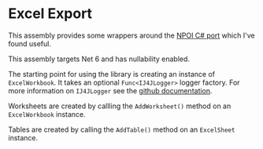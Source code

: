 # Excel Export

This assembly provides some wrappers around the [NPOI C# port](https://github.com/nissl-lab/npoi) which I've found useful.

This assembly targets Net 6 and has nullability enabled.

The starting point for using the library is creating an instance of `ExcelWorkbook`. It takes an optional `Func<IJ4JLogger>` logger factory. For more information on `IJ4JLogger` see the [github documentation](https://github.com/markolbert/J4JLogging).

Worksheets are created by callling the `AddWorksheet()` method on an `ExcelWorkbook` instance.

Tables are created by calling the `AddTable()` method on an `ExcelSheet` instance.
